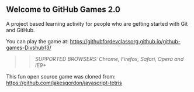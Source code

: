 ## Welcome to GitHub Games 2.0

A project based learning activity for people who are getting started with Git and GitHub.

You can play the game at: https://githubfordevclassorg.github.io/github-games-Divshub13/

>> _*SUPPORTED BROWSERS*: Chrome, Firefox, Safari, Opera and IE9+_

This fun open source game was cloned from: https://github.com/jakesgordon/javascript-tetris
